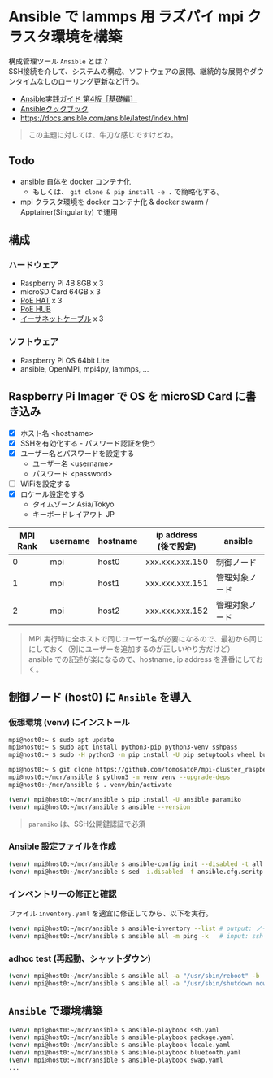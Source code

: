 # Ansible で lammps 用 ラズパイ mpi クラスタ環境を構築

構成管理ツール `Ansible` とは？<br>
SSH接続を介して、システムの構成、ソフトウェアの展開、継続的な展開やダウンタイムなしのローリング更新など行う。

- [Ansible実践ガイド 第4版［基礎編］](https://book.impress.co.jp/books/1122101189)
- [Ansibleクックブック](https://book.impress.co.jp/books/1120101163)
- https://docs.ansible.com/ansible/latest/index.html

> この主題に対しては、牛刀な感じですけどね。

## Todo
- ansible 自体を docker コンテナ化
  - もしくは、 `git clone & pip install -e .` で簡略化する。
- mpi クラスタ環境を docker コンテナ化 & docker swarm / Apptainer(Singularity) で運用


## 構成
### ハードウェア
- Raspberry Pi 4B 8GB x 3
- microSD Card 64GB x 3
- [PoE HAT](https://www.waveshare.com/poe-hat-e.htm) x 3
- [PoE HUB](https://www.iodata.jp/lib/product/e/6368.htm)
- [イーサネットケーブル](https://www.edion.com/detail.html?p_cd=00043376414) x 3
### ソフトウェア
- Raspberry Pi OS 64bit Lite
- ansible, OpenMPI, mpi4py, lammps, ...

## Raspberry Pi Imager で OS を microSD Card に書き込み
- ☒ ホスト名 \<hostname>
- ☒ SSHを有効化する - パスワード認証を使う
- ☒ ユーザー名とパスワードを設定する
  - ユーザー名 \<username>
  - パスワード \<password>
- ☐ WiFiを設定する
- ☒ ロケール設定をする
  - タイムゾーン Asia/Tokyo
  - キーボードレイアウト JP

|MPI Rank|username|hostname|ip address<br>(後で設定)|ansible|
|---|---|---|---|---|
|0|mpi|host0|xxx.xxx.xxx.150|制御ノード|
|1|mpi|host1|xxx.xxx.xxx.151|管理対象ノード|
|2|mpi|host2|xxx.xxx.xxx.152|管理対象ノード|

> MPI 実行時に全ホストで同じユーザー名が必要になるので、最初から同じにしておく（別にユーザーを追加するのが正しいやり方だけど）<br>
> ansible での記述が楽になるので、hostname, ip address を連番にしておく。

## 制御ノード (host0) に `Ansible` を導入

### 仮想環境 (venv) にインストール
~~~sh
mpi@host0:~ $ sudo apt update
mpi@host0:~ $ sudo apt install python3-pip python3-venv sshpass
mpi@host0:~ $ sudo -H python3 -m pip install -U pip setuptools wheel build

mpi@host0:~ $ git clone https://github.com/tomosatoP/mpi-cluster_raspberrypi.git mcr
mpi@host0:~/mcr/ansible $ python3 -m venv venv --upgrade-deps
mpi@host0:~/mcr/ansible $ . venv/bin/activate

(venv) mpi@host0:~/mcr/ansible $ pip install -U ansible paramiko
(venv) mpi@host0:~/mcr/ansible $ ansible --version
~~~
> `paramiko` は、SSH公開鍵認証で必須

### Ansible 設定ファイルを作成
~~~sh
(venv) mpi@host0:~/mcr/ansible $ ansible-config init --disabled -t all > ansible.cfg
(venv) mpi@host0:~/mcr/ansible $ sed -i.disabled -f ansible.cfg.scritp ansible.cfg
~~~

### インベントリーの修正と確認
ファイル `inventory.yaml` を適宜に修正してから、以下を実行。
~~~sh
(venv) mpi@host0:~/mcr/ansible $ ansible-inventory --list # output: ノードのリスト
(venv) mpi@host0:~/mcr/ansible $ ansible all -m ping -k   # input: ssh password, output: pingモジュールの結果
~~~

### adhoc test (再起動、シャットダウン)
~~~sh
(venv) mpi@host0:~/mcr/ansible $ ansible all -a "/usr/sbin/reboot" -b
(venv) mpi@host0:~/mcr/ansible $ ansible all -a "/usr/sbin/shutdown now" -b
~~~

## `Ansible` で環境構築

~~~sh
(venv) mpi@host0:~/mcr/ansible $ ansible-playbook ssh.yaml
(venv) mpi@host0:~/mcr/ansible $ ansible-playbook package.yaml
(venv) mpi@host0:~/mcr/ansible $ ansible-playbook locale.yaml
(venv) mpi@host0:~/mcr/ansible $ ansible-playbook bluetooth.yaml
(venv) mpi@host0:~/mcr/ansible $ ansible-playbook swap.yaml
...
~~~
